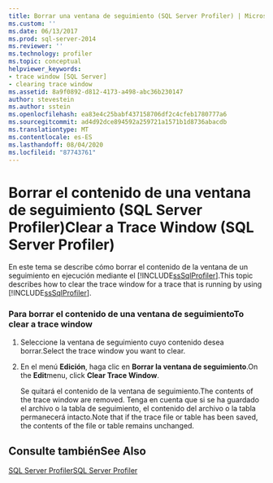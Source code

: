 ```yaml
---
title: Borrar una ventana de seguimiento (SQL Server Profiler) | Microsoft Docs
ms.custom: ''
ms.date: 06/13/2017
ms.prod: sql-server-2014
ms.reviewer: ''
ms.technology: profiler
ms.topic: conceptual
helpviewer_keywords:
- trace window [SQL Server]
- clearing trace window
ms.assetid: 8a9f0892-d812-4173-a498-abc36b230147
author: stevestein
ms.author: sstein
ms.openlocfilehash: ea83e4c25babf437158706df2c4cfeb1780777a6
ms.sourcegitcommit: ad4d92dce894592a259721a1571b1d8736abacdb
ms.translationtype: MT
ms.contentlocale: es-ES
ms.lasthandoff: 08/04/2020
ms.locfileid: "87743761"
---
```

# <a name="clear-a-trace-window-sql-server-profiler"></a><span data-ttu-id="271d8-102">Borrar el contenido de una ventana de seguimiento (SQL Server Profiler)</span><span class="sxs-lookup"><span data-stu-id="271d8-102">Clear a Trace Window (SQL Server Profiler)</span></span>
  <span data-ttu-id="271d8-103">En este tema se describe cómo borrar el contenido de la ventana de un seguimiento en ejecución mediante el [!INCLUDE[ssSqlProfiler](../../includes/sssqlprofiler-md.md)].</span><span class="sxs-lookup"><span data-stu-id="271d8-103">This topic describes how to clear the trace window for a trace that is running by using [!INCLUDE[ssSqlProfiler](../../includes/sssqlprofiler-md.md)].</span></span>  
  
### <a name="to-clear-a-trace-window"></a><span data-ttu-id="271d8-104">Para borrar el contenido de una ventana de seguimiento</span><span class="sxs-lookup"><span data-stu-id="271d8-104">To clear a trace window</span></span>  
  
1.  <span data-ttu-id="271d8-105">Seleccione la ventana de seguimiento cuyo contenido desea borrar.</span><span class="sxs-lookup"><span data-stu-id="271d8-105">Select the trace window you want to clear.</span></span>  
  
2.  <span data-ttu-id="271d8-106">En el menú **Edición**, haga clic en **Borrar la ventana de seguimiento**.</span><span class="sxs-lookup"><span data-stu-id="271d8-106">On the **Edit**menu, click **Clear Trace Window**.</span></span>  
  
     <span data-ttu-id="271d8-107">Se quitará el contenido de la ventana de seguimiento.</span><span class="sxs-lookup"><span data-stu-id="271d8-107">The contents of the trace window are removed.</span></span> <span data-ttu-id="271d8-108">Tenga en cuenta que si se ha guardado el archivo o la tabla de seguimiento, el contenido del archivo o la tabla permanecerá intacto.</span><span class="sxs-lookup"><span data-stu-id="271d8-108">Note that if the trace file or table has been saved, the contents of the file or table remains unchanged.</span></span>  
  
## <a name="see-also"></a><span data-ttu-id="271d8-109">Consulte también</span><span class="sxs-lookup"><span data-stu-id="271d8-109">See Also</span></span>  
 [<span data-ttu-id="271d8-110">SQL Server Profiler</span><span class="sxs-lookup"><span data-stu-id="271d8-110">SQL Server Profiler</span></span>](sql-server-profiler.md)  
  
  
